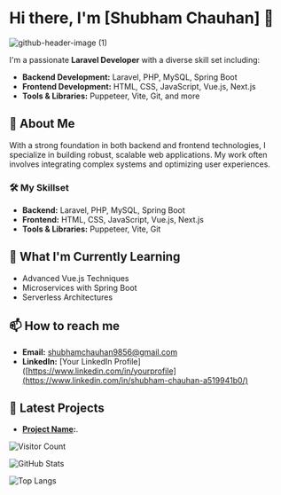 # Hi there, I'm [Shubham Chauhan] 👋

![github-header-image (1)](https://github.com/user-attachments/assets/00795917-55a4-44e8-9168-631380ac4ace)

I'm a passionate **Laravel Developer** with a diverse skill set including:

- **Backend Development:** Laravel, PHP, MySQL, Spring Boot
- **Frontend Development:** HTML, CSS, JavaScript, Vue.js, Next.js
- **Tools & Libraries:** Puppeteer, Vite, Git, and more

## 🚀 About Me

With a strong foundation in both backend and frontend technologies, I specialize in building robust, scalable web applications. My work often involves integrating complex systems and optimizing user experiences.

### 🛠️ My Skillset

- **Backend:** Laravel, PHP, MySQL, Spring Boot
- **Frontend:** HTML, CSS, JavaScript, Vue.js, Next.js
- **Tools & Libraries:** Puppeteer, Vite, Git

## 🌱 What I'm Currently Learning

- Advanced Vue.js Techniques
- Microservices with Spring Boot
- Serverless Architectures

## 📫 How to reach me

- **Email:** [shubhamchauhan9856@gmail.com](mailto:your.email@example.com)
- **LinkedIn:** [Your LinkedIn Profile]([https://www.linkedin.com/in/yourprofile](https://www.linkedin.com/in/shubham-chauhan-a519941b0/)
## 📝 Latest Projects

- **[Project Name]([https://github.com/yourusername/projectname](https://github.com/Shubham20021312/CurrencyJunction)):**.

![Visitor Count](https://visitor-badge.glitch.me/badge?page_id=Shubham20021312.Shubham20021312)

![GitHub Stats](https://github-readme-stats.vercel.app/api?username=Shubham20021312&show_icons=true&theme=radical)

![Top Langs](https://github-readme-stats.vercel.app/api/top-langs/?username=Shubham20021312&layout=compact&theme=radical)
